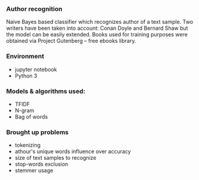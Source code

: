 ### Author recognition
Naive Bayes based classifier which recognizes author of a text sample. Two writers have been taken into account: Conan Doyle and Bernard Shaw but the model can be easily extended. Books used for training purposes were obtained via Project Gutenberg – free ebooks library. 

### Environment 
* jupyter notebook
* Python 3

### Models & algorithms used:
* TFIDF
* N-gram
* Bag of words

### Brought up problems
* tokenizing 
* athour's unique words influence over accuracy
* size of text samples to recognize
* stop-words exclusion 
* stemmer usage
